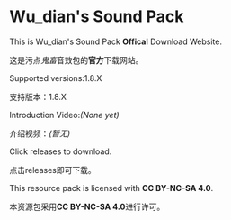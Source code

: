 # Wu_dian's Sound Pack

This is Wu_dian's Sound Pack **Offical** Download Website.

这是污点*鬼畜*音效包的**官方**下载网站。

Supported versions:1.8.X

支持版本：1.8.X

Introduction Video:*(None yet)*

介绍视频：*(暂无)*

Click releases to download.

点击releases即可下载。

This resource pack is licensed with **CC BY-NC-SA 4.0**.

本资源包采用**CC BY-NC-SA 4.0**进行许可。
